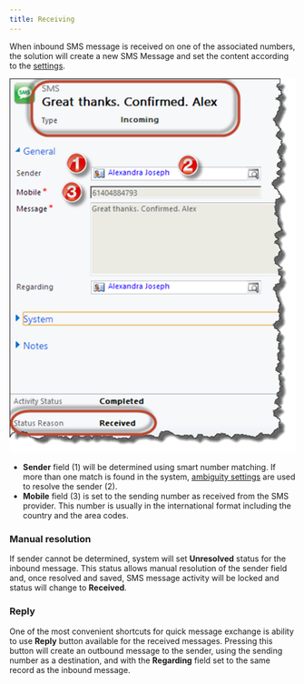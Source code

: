 ```yaml
---
title: Receiving
---
```


When inbound SMS message is received on one of the associated numbers, the solution will create a new SMS Message and set the content according to the [settings](../settings/).

![Inbound SMS message](/img/sms/inbound.png "Inbound SMS message")

* **Sender** field (1) will be determined using smart number matching. If more than one match is found in the system, [ambiguity settings](../ambiguity/) are used to resolve the sender (2).
* **Mobile** field (3) is set to the sending number as received from the SMS provider. This number is usually in the international format including the country and the area codes.

### Manual resolution
If sender cannot be determined, system will set **Unresolved** status for the inbound message. This status allows manual resolution of the sender field and, once resolved and saved, SMS message activity will be locked and status will change to **Received**.

### Reply
One of the most convenient shortcuts for quick message exchange is ability to use **Reply** button available for the received messages. Pressing this button will create an outbound message to the sender, using the sending number as a destination, and with the **Regarding** field set to the same record as the inbound message.